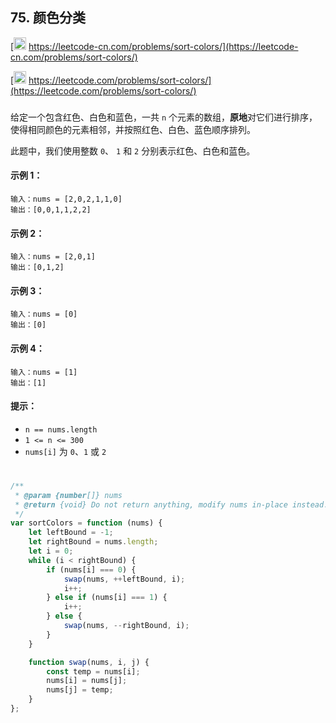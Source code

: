 ## 75. 颜色分类

[<img src="https://static.leetcode-cn.com/cn-mono-assets/production/assets/logo-dark-cn.c42314a8.svg" height="20" /> https://leetcode-cn.com/problems/sort-colors/](https://leetcode-cn.com/problems/sort-colors/)

[<img src="https://assets.leetcode.com/static_assets/public/webpack_bundles/images/logo-dark.e99485d9b.svg" height="20"/> https://leetcode.com/problems/sort-colors/](https://leetcode.com/problems/sort-colors/)

###

给定一个包含红色、白色和蓝色，一共 `n` 个元素的数组，**原地**对它们进行排序，使得相同颜色的元素相邻，并按照红色、白色、蓝色顺序排列。

此题中，我们使用整数 `0`、 `1` 和 `2` 分别表示红色、白色和蓝色。

#### 示例 1：

```
输入：nums = [2,0,2,1,1,0]
输出：[0,0,1,1,2,2]
```

#### 示例 2：

```
输入：nums = [2,0,1]
输出：[0,1,2]
```

#### 示例 3：

```
输入：nums = [0]
输出：[0]
```

#### 示例 4：

```
输入：nums = [1]
输出：[1]
```

#### 提示：

-   `n == nums.length`
-   `1 <= n <= 300`
-   `nums[i]` 为 `0`、`1` 或 `2`

#

```js
/**
 * @param {number[]} nums
 * @return {void} Do not return anything, modify nums in-place instead.
 */
var sortColors = function (nums) {
    let leftBound = -1;
    let rightBound = nums.length;
    let i = 0;
    while (i < rightBound) {
        if (nums[i] === 0) {
            swap(nums, ++leftBound, i);
            i++;
        } else if (nums[i] === 1) {
            i++;
        } else {
            swap(nums, --rightBound, i);
        }
    }

    function swap(nums, i, j) {
        const temp = nums[i];
        nums[i] = nums[j];
        nums[j] = temp;
    }
};
```
